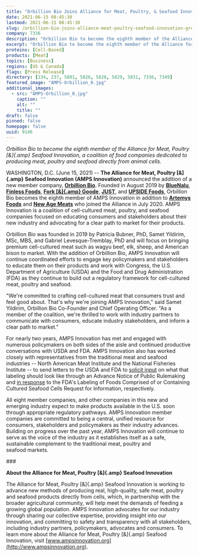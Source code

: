 ```yaml
---
title: "Orbillion Bio Joins Alliance for Meat, Poultry, & Seafood Innovation, Group Grows to Eight Members"
date: 2021-06-15 08:45:30
lastmod: 2021-06-15 08:45:30
slug: /orbillion-bio-joins-alliance-meat-poultry-seafood-innovation-group-grows-eight-members
company: 7336
description: "Orbillion Bio to become the eighth member of the Alliance for Meat, Poultry & Seafood Innovation, a coalition of food companies dedicated to producing meat, poultry and seafood directly from animal cells."
excerpt: "Orbillion Bio to become the eighth member of the Alliance for Meat, Poultry & Seafood Innovation, a coalition of food companies dedicated to producing meat, poultry and seafood directly from animal cells."
proteins: [Cell-Based]
products: [Meat]
topics: [Business]
regions: [US & Canada]
flags: [Press Release]
directory: [234, 237, 5801, 5826, 5828, 5829, 5831, 7336, 7349]
featured_image: "AMPS-Orbillion_0.jpg"
additional_images:
  - src: "AMPS-Orbillion_0.jpg"
    caption: ""
    alt: ""
    title: ""
draft: false
pinned: false
homepage: false
uuid: 9146
---
```

*Orbillion Bio to become the eighth member of the Alliance for Meat,
Poultry [&]{.amp} Seafood Innovation, a coalition of food companies
dedicated to producing meat, poultry and seafood directly from
animal cells.*

WASHINGTON, D.C. (June 15, 2021) -- **The Alliance for Meat, Poultry
[&]{.amp} Seafood Innovation (AMPS Innovation)** announced the addition
of a new member company, [**Orbillion
Bio**](https://www.orbillion.com/). Founded in August 2019 by
[**BlueNalu**](https://www.bluenalu.com/), [**Finless
Foods**](https://finlessfoods.com/), [**Fork [&]{.amp}
Goode**](https://www.forkandgoode.com/),
[**JUST**](https://www.ju.st/en-us), and [**UPSIDE
Foods**](https://www.upsidefoods.com/), Orbillion Bio becomes the eighth
member of AMPS Innovation in addition to **[Artemys
Foods](https://artemysfoods.com/)** and **[New Age
Meats](https://www.newagemeats.com/)** who joined the Alliance in July
2020. AMPS Innovation is a coalition of cell-cultured meat, poultry, and
seafood companies focused on educating consumers and stakeholders about
their new industry and advocating for a clear path to market for
their products.

Orbillion Bio was founded in 2019 by Patricia Bubner, PhD, Samet
Yildirim, MSc, MBS, and Gabriel Levesque-Tremblay, PhD and will focus on
bringing premium cell-cultured meat such as wagyu beef, elk, sheep, and
American bison to market. With the addition of Orbillion Bio, AMPS
Innovation will continue coordinated efforts to engage key policymakers
and stakeholders to educate them on their products and work with
Congress, the U.S. Department of Agriculture (USDA) and the Food and
Drug Administration (FDA) as they continue to build out a regulatory
framework for cell-cultured meat, poultry and seafood.

"We're committed to crafting cell-cultured meat that consumers trust and
feel good about. That's why we're joining AMPS Innovation," said Samet
Yildirim, Orbillion Bio Co-Founder and Chief Operating Officer. "As a
member of the coalition, we're thrilled to work with industry partners
to communicate with consumers, educate industry stakeholders, and inform
a clear path to market."

For nearly two years, AMPS Innovation has met and engaged with numerous
policymakers on both sides of the aisle and continued productive
conversations with USDA and FDA. AMPS Innovation also has worked closely
with representatives from the traditional meat and seafood industries --
North American Meat Institute and the National Fisheries Institute -- to
send letters to the USDA and FDA to [solicit
input](https://ampsinnovation.org/amps-innovation-and-nami-letter-to-fsis/)
on what that labeling should look like through an Advance Notice of
Public Rulemaking and [in
response](https://ampsinnovation.org/nfi-ampsinnovation-fda-comments-030821/)
to the FDA's Labeling of Foods Comprised of or Containing Cultured
Seafood Cells Request for Information, respectively.

All eight member companies, and other companies in this new and emerging
industry expect to make products available in the U.S. soon through
appropriate regulatory pathways. AMPS Innovation member companies are
committed to being a central, unified resource for consumers,
stakeholders and policymakers as their industry advances. Building on
progress over the past year, AMPS Innovation will continue to serve as
the voice of the industry as it establishes itself as a safe,
sustainable complement to the traditional meat, poultry and
seafood markets.

\###

**About the Alliance for Meat, Poultry [&]{.amp} Seafood Innovation**

The Alliance for Meat, Poultry [&]{.amp} Seafood Innovation is working
to advance new methods of producing real, high-quality, safe meat,
poultry and seafood products directly from cells, which, in partnership
with the broader agricultural community, will help meet the demands of
feeding a growing global population. AMPS Innovation advocates for our
industry through sharing our collective expertise, providing insight
into our innovation, and committing to safety and transparency with all
stakeholders, including industry partners, policymakers, advocates and
consumers. To learn more about the Alliance for Meat, Poultry [&]{.amp}
Seafood Innovation, visit
[www.ampsinnovation.org](http://www.ampsinnovation.org).
